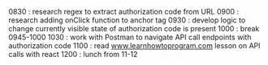 0830 : research regex to extract authorization code from URL
0900 : research adding onClick function to anchor tag
0930 : develop logic to change currently visible state of authorization     code is present
1000 : break 0945-1000
1030 : work with Postman to navigate API call endpoints with authorization code
1100 : read www.learnhowtoprogram.com lesson on API calls with react
1200 : lunch from 11-12